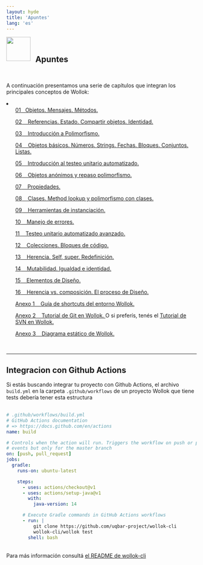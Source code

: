 ```yaml
---
layout: hyde
title: 'Apuntes'
lang: 'es'
---
```


<div class="container">
<img src="/images/documentation/documentation.ico" height="64" width="64" align="left" style="padding: 0px;"/>
<br>
<h2>&nbsp;&nbsp;Apuntes</h2>
<br>
</div>

<p>A continuación presentamos una serie de capítulos que integran los principales conceptos de Wollok:
</p>

<div class="container">
    <li class="list-group">
        <ul class="list-group-item"><a href="https://docs.google.com/document/d/1RBfNmKZFKZ90XvfQsN7zhtuUPV2Mvj7t-iyZiL2bClQ/edit?usp=drive_web" target="_blank">
            <span class="badge mdb-color lighten-1 badge-pill">01</span>&nbsp;&nbsp;&nbsp;Objetos. Mensajes. Métodos.
        </a></ul>
        <ul class="list-group-item"><a href="https://docs.google.com/document/d/14092iRsXDXih8-q_0UEXIGRSQmGtxL9pay1VXX4ceJg/edit?usp=drive_web" target="_blank">
            <span class="badge mdb-color lighten-1 badge-pill">02</span>&nbsp;&nbsp;&nbsp; Referencias. Estado. Compartir objetos. Identidad.
        </a></ul>
        <ul class="list-group-item"><a href="https://docs.google.com/document/d/1X7Sz12e7rbVO1x7uMD7ECjZnT-chELx0ElTPmNvNURU/edit?usp=drive_web" target="_blank">
            <span class="badge mdb-color lighten-1 badge-pill">03</span>&nbsp;&nbsp;&nbsp; Introducción a Polimorfismo. 
        </a></ul>
        <ul class="list-group-item"><a href="https://docs.google.com/document/d/1HiYxLswd4O0MBqnT3jGo2K9e_4FE73RXF_lf8NWVOSE/edit?usp=drive_web" target="_blank">
            <span class="badge mdb-color lighten-1 badge-pill">04</span>&nbsp;&nbsp;&nbsp; Objetos básicos. Números. Strings. Fechas. Bloques. Conjuntos. Listas. 
        </a></ul>
        <ul class="list-group-item"><a href="https://docs.google.com/document/d/1Q_v48gZfRmVfLMvC0PBpmtZyMoALbh11AwmEllP__eY/edit?usp=drive_web" target="_blank">
            <span class="badge mdb-color lighten-1 badge-pill">05</span>&nbsp;&nbsp;&nbsp; Introducción al testeo unitario automatizado. 
        </a></ul>
        <ul class="list-group-item"><a href="https://docs.google.com/document/d/1j2VoBNczPsMXrIjJ4tycYU982CZahReTvzkWS9TTKV0/edit?usp=sharing?usp=drive_web" target="_blank">
            <span class="badge mdb-color lighten-1 badge-pill">06</span>&nbsp;&nbsp;&nbsp; Objetos anónimos y repaso polimorfismo. 
        </a></ul>
        <ul class="list-group-item"><a href="https://docs.google.com/document/d/1wziW1YY-t94UUAUApydrt-OZ5roq1uY6DT6FduwNGx0/edit?usp=drive_web" target="_blank">
            <span class="badge mdb-color lighten-1 badge-pill">07</span>&nbsp;&nbsp;&nbsp; Propiedades. 
        </a></ul>
        <ul class="list-group-item"><a href="https://docs.google.com/document/d/1Dgq_PfCbJHO1M7dXe-vGXtj4mbEUWlYhfvQ2i0RWOsk/edit?usp=drive_web" target="_blank">
            <span class="badge mdb-color lighten-1 badge-pill">08</span>&nbsp;&nbsp;&nbsp; Clases. Method lookup y polimorfismo con clases.
        </a></ul>
        <ul class="list-group-item"><a href="https://docs.google.com/document/d/11c9l3sqgUIFDx1J_ULCSS86faMQXAyOV3uesg-nwaSY/edit?usp=drive_web" target="_blank">
            <span class="badge mdb-color lighten-1 badge-pill">09</span>&nbsp;&nbsp;&nbsp; Herramientas de instanciación.
        </a></ul>
        <ul class="list-group-item"><a href="https://docs.google.com/document/d/1T87tmdXv_39RoE_zR7alVFK8TUl-KJYOhdoIsoVTRb4/edit?usp=drive_web" target="_blank">
            <span class="badge mdb-color lighten-1 badge-pill">10</span>&nbsp;&nbsp;&nbsp; Manejo de errores.
        </a></ul>
        <ul class="list-group-item"><a href="https://docs.google.com/document/d/1caDE_mlP1QMfzyVpyvh-tKshjAeYLXBkXDYrTX5zFUI/edit#?usp=drive_web" target="_blank">
            <span class="badge mdb-color lighten-1 badge-pill">11</span>&nbsp;&nbsp;&nbsp; Testeo unitario automatizado avanzado.
        </a></ul>        
        <ul class="list-group-item"><a href="https://docs.google.com/document/d/1MLbx1Fxt7I_uVg6Yv9hYfIu2IIbUQqqICbOM3s969D8/edit?usp=drive_web" target="_blank">
            <span class="badge mdb-color lighten-1 badge-pill">12</span>&nbsp;&nbsp;&nbsp; Colecciones. Bloques de código.
        </a></ul>
        <ul class="list-group-item"><a href="https://docs.google.com/document/d/1KdG7NrKPgPh4bAcyLuDG2G1iWP7Ze2GFs91qzlvDKqI/edit?usp=drive_web" target="_blank">
            <span class="badge mdb-color lighten-1 badge-pill">13</span>&nbsp;&nbsp;&nbsp; Herencia. Self, super. Redefinición.
        </a></ul>
        <ul class="list-group-item"><a href="https://docs.google.com/document/d/18QtQCs91tXX1e4kpEPs4sLU-TRJsxcoEKVngMDf278c/edit?usp=drive_web" target="_blank">
            <span class="badge mdb-color lighten-1 badge-pill">14</span>&nbsp;&nbsp;&nbsp; Mutabilidad. Igualdad e identidad. 
        </a></ul>
        <ul class="list-group-item"><a href="https://docs.google.com/document/d/1lRTDAcsOwy7hkAM-UvTZtMHzN5fitrWyk1JAM-6NVJI/edit?usp=drive_web" target="_blank">
            <span class="badge mdb-color lighten-1 badge-pill">15</span>&nbsp;&nbsp;&nbsp; Elementos de Diseño.
        </a></ul>
        <ul class="list-group-item"><a href="https://docs.google.com/document/d/1VPKwf_cHcFTCj9JSYZ-xJmchX_n10bSJwxTUcmpd3w0/edit?usp=sharing" target="_blank">
            <span class="badge mdb-color lighten-1 badge-pill">16</span>&nbsp;&nbsp;&nbsp; Herencia vs. composición. El proceso de Diseño.
        </a></ul>        
        <ul class="list-group-item"><a href="https://docs.google.com/document/d/1A6JB4EretksCyMDvOj4NzfiEzX8yfboDTZnER7x_xJI/edit" target="_blank">
            <span class="badge blue-grey lighten-1 badge-pill">Anexo 1</span>&nbsp;&nbsp;&nbsp; Guía de shortcuts del entorno Wollok.
        </a></ul>
        <ul class="list-group-item"><a href="https://docs.google.com/document/d/1p4W1wwzzdvzfdGbvXexbE3arwyAAg1xirYW68Twkatc/edit#" target="_blank">
            <span class="badge blue-grey lighten-1 badge-pill">Anexo 2</span>&nbsp;&nbsp;&nbsp; Tutorial de Git en Wollok.
        </a> O si preferís, tenés el <a href="https://docs.google.com/document/d/1uisxrnkFdC2uBexBChSKpxYohjd90-tejALOSAVZodo/edit?usp=sharing" target="_blank">
            Tutorial de SVN en Wollok.
        </a></ul>
        <ul class="list-group-item"><a href="https://docs.google.com/document/d/1K3A5kSZHZH7QmPHAQ-Hwt_t_5OKweeeaqF670DLS9Y0/edit?usp=sharing" target="_blank">
            <span class="badge blue-grey lighten-1 badge-pill">Anexo 3</span>&nbsp;&nbsp;&nbsp; Diagrama estático de Wollok.
        </a></ul>
    </li>
    <br>
    <hr/>
</div>

## Integracion con Github Actions

<div class="container">
Si estás buscando integrar tu proyecto con Github Actions, el archivo <code>build.yml</code> en la carpeta <code>.github/workflows</code> de un proyecto Wollok que tiene tests debería tener esta estructura
</div>

<br>

```yml
# .github/workflows/build.yml
# GitHub Actions documentation
# => https://docs.github.com/en/actions
name: build

# Controls when the action will run. Triggers the workflow on push or pull request
# events but only for the master branch
on: [push, pull_request]
jobs:
  gradle:
    runs-on: ubuntu-latest

    steps:
      - uses: actions/checkout@v1
      - uses: actions/setup-java@v1
        with:
          java-version: 14

      # Execute Gradle commands in GitHub Actions workflows
      - run: |
          git clone https://github.com/uqbar-project/wollok-cli
          wollok-cli/wollok test
        shell: bash
```

<br>

<div class="container">
    Para más información consultá <a href="https://github.com/uqbar-project/wollok-cli">el README de wollok-cli</a>
</div>
<br>
<br>

